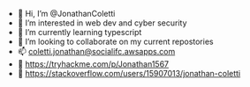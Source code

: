 - 👋 Hi, I’m @JonathanColetti
- 👀 I’m interested in web dev and cyber security
- 🌱 I’m currently learning typescript
- 💞️ I’m looking to collaborate on my current repostories
- 📫 coletti.jonathan@socialifc.awsapps.com 
- 🔎 https://tryhackme.com/p/Jonathan1567
- 💬 https://stackoverflow.com/users/15907013/jonathan-coletti

